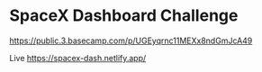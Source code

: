 # SpaceX Dashboard Challenge
https://public.3.basecamp.com/p/UGEyqrnc11MEXx8ndGmJcA49

Live
https://spacex-dash.netlify.app/
